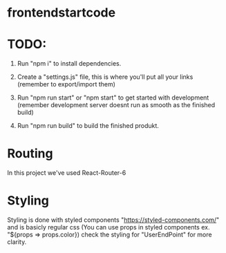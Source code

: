# frontendstartcode

# TODO:

1. Run "npm i" to install dependencies.

2. Create a "settings.js" file, this is where you'll put all your links
   (remember to export/import them)

3. Run "npm run start" or "npm start" to get started with development (remember development server doesnt run as smooth as the finished build)

4. Run "npm run build" to build the finished produkt.

# Routing
In this project we've used React-Router-6

# Styling

Styling is done with styled components "https://styled-components.com/" and is basicly regular css
(You can use props in styled components ex. "${props => props.color}) check the styling for "UserEndPoint" for more clarity.
